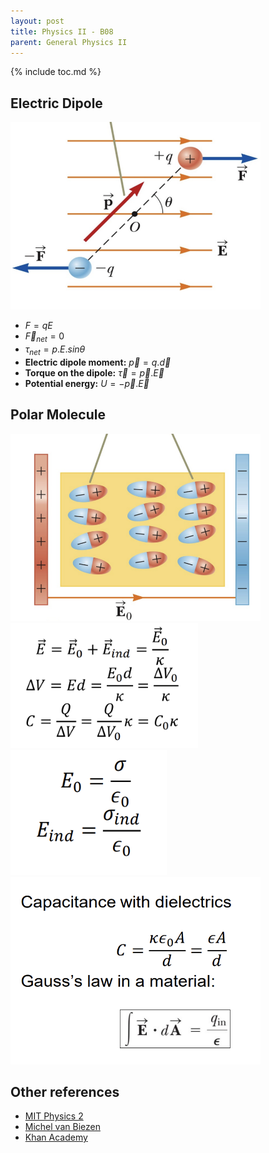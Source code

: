 ```yaml
---
layout: post
title: Physics II - B08
parent: General Physics II
---
```


{% include toc.md %}

## Electric Dipole
<img src = "P5KFKPu.png" width = 400 height = 300>

* $F = qE$
* $\vec F_{net} = 0$
* $\tau_{net} = p.E.sin\theta$
* **Electric dipole moment:** $\vec p = q.\vec d$
* **Torque on the dipole:** $\vec \tau = \vec p. \vec E$
* **Potential energy:** $U = -\vec p. \vec E$

## Polar Molecule
<img src = "RUklwVO.png" width = 400 height = 300>

<img src = "rO7haY2.png" width = 300 height = 200>

<img src = "DcehsfT.png" width = 250 height = 200>

<img src = "srgM291.png" width = 400 height = 300>


## Other references
* [MIT Physics 2](https://www.youtube.com/playlist?list=PLyQSN7X0ro2314mKyUiOILaOC2hk6Pc3j)
* [Michel van Biezen](https://www.youtube.com/playlist?list=PLX2gX-ftPVXX7BZOcM1Y2gb8IQrTBrmUB)
* [Khan Academy](https://www.khanacademy.org/science/in-in-class-12th-physics-india)